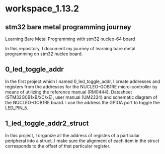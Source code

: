 # workspace_1.13.2

## stm32 bare metal programming journey
Learning Bare Metal Programming with stm32 nucleo-64 board

In this repository, I document my journey of learning bare metal programming on stm32 nucleo board. 

## 0_led_toggle_addr
In the first project which I named 0_led_toggle_addr, I create addresses and registers from the addresses for the NUCLEO-GOB1RE micro-controller by means of  utilizing the reference manual (RM0444), Datasheet (STM32G0B1xB/xC/xE), user manual (UM2324) and schematic diagram of the NUCLEO-GOB1RE board. I use the address the GPIOA port to toggle the LED_PIN_5.

## 1_led_toggle_addr2_struct
In this project, I organize all the address of registes of a particular peripheral into a struct. I make sure the alignment of each item in the struct corresponds to the offset of that particular register.

